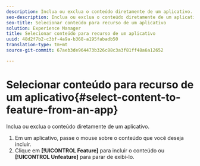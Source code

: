 ```yaml
---
description: Inclua ou exclua o conteúdo diretamente de um aplicativo.
seo-description: Inclua ou exclua o conteúdo diretamente de um aplicativo.
seo-title: Selecionar conteúdo para recurso de um aplicativo
solution: Experience Manager
title: Selecionar conteúdo para recurso de um aplicativo
uuid: 48d2f7b2-c3bf-4a9a-b368-a195fabadb50
translation-type: tm+mt
source-git-commit: 67aeb3de964473b326c88c3a3f81ff48a6a12652

---
```



# Selecionar conteúdo para recurso de um aplicativo{#select-content-to-feature-from-an-app}

Inclua ou exclua o conteúdo diretamente de um aplicativo.

1. Em um aplicativo, passe o mouse sobre o conteúdo que você deseja incluir.
1. Clique em **[!UICONTROL Feature]** para incluir o conteúdo ou **[!UICONTROL Unfeature]** para parar de exibi-lo.
